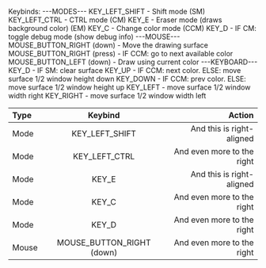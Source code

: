 Keybinds:
  ---MODES---
  KEY_LEFT_SHIFT - Shift mode (SM)
  KEY_LEFT_CTRL - CTRL mode (CM)
  KEY_E - Eraser mode (draws background color) (EM)
  KEY_C - Change color mode (CCM)
  KEY_D - IF CM: toggle debug mode (show debug info)
  ---MOUSE---
  MOUSE_BUTTON_RIGHT (down) - Move the drawing surface
  MOUSE_BUTTON_RIGHT (press) - IF CCM: go to next available color
  MOUSE_BUTTON_LEFT  (down) - Draw using current color
  ---KEYBOARD---
  KEY_D - IF SM: clear surface
  KEY_UP - IF CCM: next color. ELSE: move surface 1/2 window height down
  KEY_DOWN - IF CCM: prev color. ELSE: move surface 1/2 window height up
  KEY_LEFT - move surface 1/2 window width right
  KEY_RIGHT - move surface 1/2 window width left

| Type   | Keybind        | Action                     |
| :----- | :------------: | -------------------------: |
| Mode   | KEY_LEFT_SHIFT | And this is right-aligned  |
| Mode   | KEY_LEFT_CTRL  | And even more to the right |
| Mode   | KEY_E          | And this is right-aligned  |
| Mode   | KEY_C          | And even more to the right |
| Mode   | KEY_D          | And even more to the right |
| Mouse  | MOUSE_BUTTON_RIGHT (down)  | And even more to the right |
  
